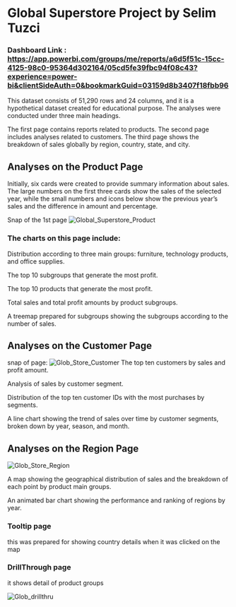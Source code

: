 
# Global Superstore Project by Selim Tuzci

### Dashboard Link : https://app.powerbi.com/groups/me/reports/a6d5f51c-15cc-4125-98c0-95364d302164/05cd5fe39fbc94f08c43?experience=power-bi&clientSideAuth=0&bookmarkGuid=03159d8b3407f18fbb96 

This dataset consists of 51,290 rows and 24 columns, and it is a hypothetical dataset created for educational purpose. The analyses were conducted under three main headings.

The first page contains reports related to products.
The second page includes analyses related to customers.
The third page shows the breakdown of sales globally by region, country, state, and city.
## Analyses on the Product Page
Initially, six cards were created to provide summary information about sales. The large numbers on the first three cards show the sales of the selected year, while the small numbers and icons below show the previous year’s sales and the difference in amount and percentage.

Snap of the 1st page
![Global_Superstore_Product](https://github.com/user-attachments/assets/08991370-ee11-4b20-90d9-4c69de71e04a) 

### The charts on this page include:

Distribution according to three main groups: furniture, technology products, and office supplies.

The top 10 subgroups that generate the most profit.

The top 10 products that generate the most profit.

Total sales and total profit amounts by product subgroups.

A treemap prepared for subgroups showing the subgroups according to the number of sales.

## Analyses on the Customer Page

snap of page:
![Glob_Store_Customer](https://github.com/user-attachments/assets/6bf62978-813a-4032-9d23-164f473e18d3)
The top ten customers by sales and profit amount.

Analysis of sales by customer segment.

Distribution of the top ten customer IDs with the most purchases by segments.

A line chart showing the trend of sales over time by customer segments, broken down by year, season, and month.

## Analyses on the Region Page

![Glob_Store_Region](https://github.com/user-attachments/assets/5d716f17-e673-430f-94d8-248d653ac684)

A map showing the geographical distribution of sales and the breakdown of each point by product main groups.

An animated bar chart showing the performance and ranking of regions by year.

### Tooltip page
this was prepared for showing country details when it was clicked on the map

### DrillThrough page

it shows detail of product groups

![Glob_drillthru](https://github.com/user-attachments/assets/122e6ce1-729e-4ba3-a2e4-43a5f6e89f1b)

